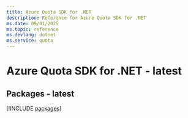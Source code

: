 ```yaml
---
title: Azure Quota SDK for .NET
description: Reference for Azure Quota SDK for .NET
ms.date: 09/01/2025
ms.topic: reference
ms.devlang: dotnet
ms.service: quota
---
```

# Azure Quota SDK for .NET - latest
## Packages - latest
[!INCLUDE [packages](quota-index.md)]